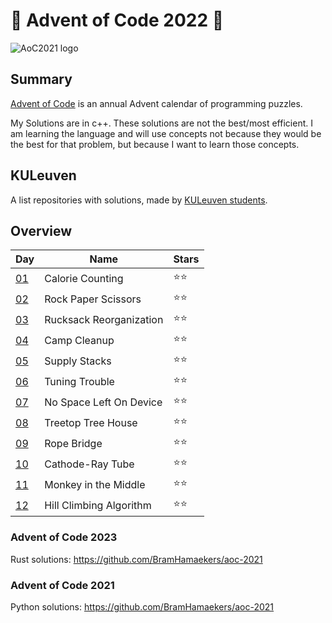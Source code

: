 # 🎄 Advent of Code 2022 🎄

![AoC2021 logo](https://raw.githubusercontent.com/orfeasa/advent-of-code-2022/master/header.png)

## Summary

[Advent of Code](http://adventofcode.com/) is an annual Advent calendar of programming puzzles.

My Solutions are in c++. These solutions are not the best/most efficient. I am learning the language and will use concepts not because they would be the best 
for that problem, but because I want to learn those concepts.

## KULeuven
A list repositories with solutions, made by [KULeuven students](https://github.com/informatica-kul/aoc-2022).




## Overview

| Day                                        | Name                     | Stars |
| -----------------------------------------  | -----------              | ----- |
| [01](https://adventofcode.com/2022/day/1)  | Calorie Counting         | ⭐⭐ |
| [02](https://adventofcode.com/2022/day/2)  | Rock Paper Scissors      | ⭐⭐ |
| [03](https://adventofcode.com/2022/day/3)  | Rucksack Reorganization  | ⭐⭐ |
| [04](https://adventofcode.com/2022/day/4)  | Camp Cleanup             | ⭐⭐ |
| [05](https://adventofcode.com/2022/day/5)  | Supply Stacks            | ⭐⭐ |
| [06](https://adventofcode.com/2022/day/6)  | Tuning Trouble           | ⭐⭐ |
| [07](https://adventofcode.com/2022/day/7)  | No Space Left On Device  | ⭐⭐ |
| [08](https://adventofcode.com/2022/day/8)  | Treetop Tree House       | ⭐⭐ |
| [09](https://adventofcode.com/2022/day/9)  | Rope Bridge              | ⭐⭐ |
| [10](https://adventofcode.com/2022/day/10) | Cathode-Ray Tube         | ⭐⭐ |
| [11](https://adventofcode.com/2022/day/11) | Monkey in the Middle     | ⭐⭐ |
| [12](https://adventofcode.com/2022/day/12) | Hill Climbing Algorithm  | ⭐⭐ |
<!--
| [13](https://adventofcode.com/2022/day/13) |                      | ⭐⭐    |
| [14](https://adventofcode.com/2022/day/14) |                      | ⭐⭐    |
| [15](https://adventofcode.com/2022/day/15) |                      | ⭐⭐    |
| [16](https://adventofcode.com/2022/day/16) |                      | ⭐⭐    |
| [17](https://adventofcode.com/2022/day/17) |                      | ⭐⭐    |
| [18](https://adventofcode.com/2022/day/18) |                      | ⭐⭐    |
| [19](https://adventofcode.com/2022/day/19) |                      | ⭐⭐    |
| [20](https://adventofcode.com/2022/day/20) |                      | ⭐⭐    |
| [21](https://adventofcode.com/2022/day/21) |                      | ⭐⭐    |
| [22](https://adventofcode.com/2022/day/22) |                      | ⭐⭐    |
| [23](https://adventofcode.com/2022/day/23) |                      | ⭐⭐    |
| [24](https://adventofcode.com/2022/day/24) |                      | ⭐⭐    |
| [25](https://adventofcode.com/2022/day/25) |                      | ⭐⭐    | -->

### Advent of Code 2023
Rust solutions: https://github.com/BramHamaekers/aoc-2021
### Advent of Code 2021
Python solutions: https://github.com/BramHamaekers/aoc-2021
